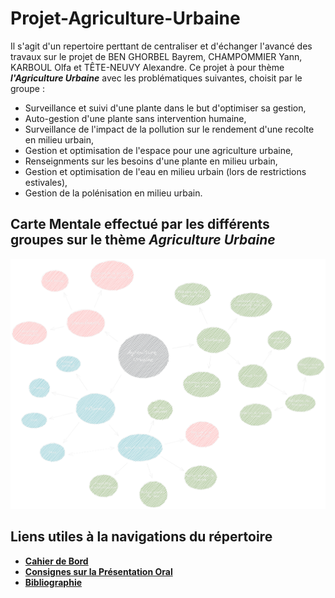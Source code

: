 # Projet-Agriculture-Urbaine

Il s'agit d'un repertoire perttant de centraliser et d'échanger l'avancé des travaux sur le projet de BEN GHORBEL Bayrem, CHAMPOMMIER Yann, KARBOUL Olfa et TÊTE-NEUVY Alexandre.
Ce projet à pour thème ***l'Agriculture Urbaine*** avec les problématiques suivantes, choisit par le groupe :

- Surveillance et suivi d'une plante dans le but d'optimiser sa gestion,
- Auto-gestion d'une plante sans intervention humaine,
- Surveillance de l'impact de la pollution sur le rendement d'une recolte en milieu urbain,
- Gestion et optimisation de l'espace pour une agriculture urbaine,
- Renseignments sur les besoins d'une plante en milieu urbain,
- Gestion et optimisation de l'eau en milieu urbain (lors de restrictions estivales),
- Gestion de la polénisation en milieu urbain.

## Carte Mentale effectué par les différents groupes sur le thème ***Agriculture Urbaine***

![Carte Mentale](CarteMentaleSombre.png)

## Liens utiles à la navigations du répertoire

- **[Cahier de Bord](https://github.com/TeteNeuvyAlexandre/Projet-Agriculture-Urbaine/blob/main/Cahier-de-Bord/CahierDeBord.md)**
- **[Consignes sur la Présentation Oral](https://github.com/TeteNeuvyAlexandre/Projet-Agriculture-Urbaine/blob/main/Presentation-Oral/ConsignesPresentationOral.md)**
- **[Bibliographie](https://github.com/TeteNeuvyAlexandre/Projet-Agriculture-Urbaine/blob/main/Bibliographie/Bibliographie.md)**
